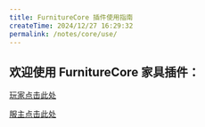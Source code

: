```yaml
---
title: FurnitureCore 插件使用指南
createTime: 2024/12/27 16:29:32
permalink: /notes/core/use/
---
```


## 欢迎使用 FurnitureCore 家具插件：

[玩家点击此处](/notes/core/use/for-player/)

[服主点击此处](/notes/core/use/quick-start/)
